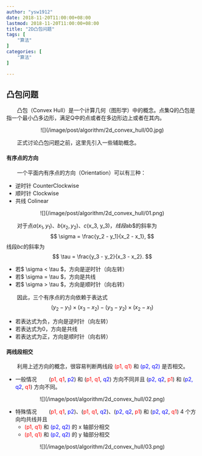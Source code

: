 ```yaml
---
author: "ysw1912"
date: 2018-11-20T11:00:00+08:00
lastmod: 2018-11-20T11:00:00+08:00
title: "2D凸包问题"
tags: [
    "算法"
]
categories: [
    "算法"
]

---
```



<script type="text/javascript" src="https://cdnjs.cloudflare.com/ajax/libs/mathjax/2.7.1/MathJax.js?config=TeX-AMS-MML_HTMLorMML">
</script>
<script type="text/x-mathjax-config">
  MathJax.Hub.Config({
    tex2jax: {
      inlineMath: [ ['$','$'], ["\\(","\\)"] ],
      processEscapes: true
    }
  });
</script>
<script type="text/javascript" src="path-to-MathJax/MathJax.js?config=TeX-AMS_HTML">
</script>

## 凸包问题

&emsp;&emsp;凸包（Convex Hull）是一个计算几何（图形学）中的概念。点集Q的凸包是指一个最小凸多边形，满足Q中的点或者在多边形边上或者在其内。
<div align=center>![](/image/post/algorithm/2d_convex_hull/00.jpg)</div>

&emsp;&emsp;正式讨论凸包问题之前，这里先引入一些辅助概念。

#### 有序点的方向

&emsp;&emsp;一个平面内有序点的方向（Orientation）可以有三种：

- 逆时针 CounterClockwise
- 顺时针 Clockwise
- 共线 Colinear
<div align=center>![](/image/post/algorithm/2d_convex_hull/01.png)</div>

&emsp;&emsp;对于点$a(x_1, y_1)$、$b(x_2, y_2)$、$c($x_3, y_3)$，线段$ab$的斜率为
$$ \sigma = \frac{y_2 - y_1}{x_2 - x_1}, $$
线段$bc$的斜率为
$$ \tau = \frac{y_3 - y_2}{x_3 - x_2}. $$

- 若$ \sigma < \tau $，方向是逆时针（向左转）
- 若$ \sigma = \tau $，方向是共线
- 若$ \sigma > \tau $，方向是顺时针（向右转）

&emsp;&emsp;因此，三个有序点的方向依赖于表达式
$$ (y_2 - y_1) \times (x_3 - x_2) - (y_3 - y_2) \times (x_2 - x_1) $$

- 若表达式为负，方向是逆时针（向左转）
- 若表达式为0，方向是共线
- 若表达式为正，方向是顺时针（向右转）

#### 两线段相交

&emsp;&emsp;利用上述方向的概念，很容易判断两线段<font color=#ff0000> (p1, q1) </font>和<font color=#0000ff> (p2, q2) </font>是否相交。

- 一般情况
&emsp;&emsp;(<font color=#ff0000>p1, q1</font>, <font color=#0000ff>p2</font>) 和 (<font color=#ff0000>p1, q1</font>, <font color=#0000ff>q2</font>) 方向不同并且 (<font color=#0000ff>p2, q2</font>, <font color=#ff0000>p1</font>) 和 (<font color=#0000ff>p2, q2</font>, <font color=#ff0000>q1</font>) 方向不同。
<div align=center>![](/image/post/algorithm/2d_convex_hull/02.png)</div>

- 特殊情况
&emsp;&emsp;(<font color=#ff0000>p1, q1</font>, <font color=#0000ff>p2</font>)、(<font color=#ff0000>p1, q1</font>, <font color=#0000ff>q2</font>)、(<font color=#0000ff>p2, q2</font>, <font color=#ff0000>p1</font>) 和 (<font color=#0000ff>p2, q2</font>, <font color=#ff0000>q1</font>) 4 个方向均共线并且
  - <font color=#ff0000> (p1, q1) </font>和<font color=#0000ff> (p2, q2) </font> 的 x 轴部分相交
  - <font color=#ff0000> (p1, q1) </font>和<font color=#0000ff> (p2, q2) </font> 的 y 轴部分相交
<div align=center>![](/image/post/algorithm/2d_convex_hull/03.png)</div>

